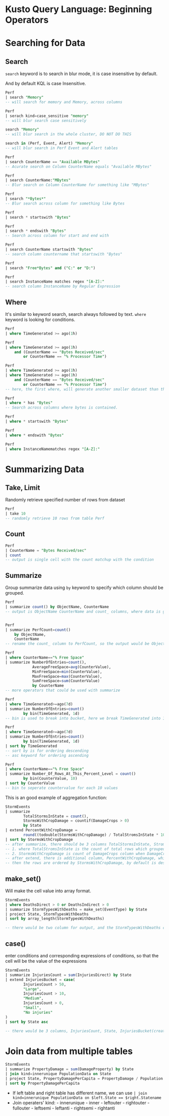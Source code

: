 <h1>Kusto Query Language: Beginning Operators</h1>

# Searching for Data
## Search

`search` keyword is to search in blur mode, it is case insensitive by default.

And by default KQL is case Insensitive.


```sql
Perf
| search "Memory"
-- will search for memory and Memory, across columns

Perf
| serach kind=case_sensitive "memory"
-- will blur search case sensitively

search "Memory"
-- will blur search in the whole cluster, DO NOT DO THIS

search in (Perf, Event, Alert) "Memory"
-- will blur search in Perf Event and Alert tables

Perf
| search CounterName == "Available MBytes"
-- Acurate search on Column CounterName equals "Available MBytes"

Perf
| search CounterName:"MBytes"
-- Blur search on Column CounterName for something like "MBytes"

Perf
| search "*Bytes*"
-- Blur search across column for something like Bytes

Perf
| search * startswith "Bytes"

Perf
| search * endswith "Bytes"
-- Search across column for start and end with

Perf
| search CounterName startswith "Bytes"
-- search column countername that startswith "Bytes"

Perf
| search "Free*Bytes" and ("C:" or "D:")

Perf
| search InstanceName matches regex "[A-Z]:"
-- search column InstanceName by Regular Expression
```

## Where

It's similar to keyword search, search always followed by text. `where` keyword is looking for conditions.

```sql
Perf
| where TimeGenerated >= ago(1h)

Perf
| where TimeGenerated >= ago(1h)
    and (CounterName == "Bytes Received/sec"
        or CounterName == "% Processor Time")

Perf
| where TimeGenerated >= ago(1h)
| where TimeGenerated >= ago(1h)
    and (CounterName == "Bytes Received/sec"
        or CounterName == "% Processor Time")
-- here, the first where, will generate another smaller dataset than the whole Perf table, so that can run faster

Perf
| where * has "Bytes"
-- Search across columns where bytes is contained.

Perf
| where * startswith "Bytes"

Perf
| where * endswith "Bytes"

Perf
| where InstanceNamematches regex "[A-Z]:"
```

# Summarizing Data
## Take, Limit

Randomly retrieve specified number of rows from dataset
```sql
Perf
| take 10
-- randomly retrieve 10 rows from table Perf
```

## Count

```sql
Perf
| CounterName = "Bytes Received/sec"
| count
-- output is single cell with the count matchup with the condition
```

## Summarize
Group summarize data using `by` keyword to specify which column should be grouped.

```sql
Perf
| summarize count() by ObjectName, CounterName
-- output is ObjectName CounterName and count_ columns, where data is grouped by ObjectName and CounterName and calculated the total row count


Perf
| summarize PerfCount=count()
    by ObjectName,
    CounterName
-- rename the count_ column to PerfCount, so the output would be ObjectName, CounterName, and PerfCount.

Perf
| where CounterName=="% Free Space"
| summarize NumberOfEntries=count(),
            AverageFreeSpace=avg(CounterValue),
            MinFreeSpace=min(CounterValue),
            MaxFreeSpace=max(CounterValue),
            SumFreeSpace=sum(CounterValue)
            by CounterName
-- more operators that could be used with summarize

Perf
| where TimeGenerated>=ago(7d)
| summarize NumberOfEntries=count()
        by bin(TimeGenerated, 1d)
-- bin is used to break into bucket, here we break TimeGenerated into 1 day of period, and everything is grouped by these 1 day periods.

Perf
| where TimeGenerated>=ago(7d)
| summarize NumberOfEntries=count()
        by bin(TimeGenerated, 1d)
| sort by TimeGenerated
-- sort by is for ordering descending
-- asc keyword for ordering ascending

Perf
| where CounterName=="% Free Space"
| summarize Number_Of_Rows_At_This_Percent_Level = count()
        by bin(CounterValue, 10)
| sort by CounterValue
-- bin to seperate countervalue for each 10 values
```

This is an good example of aggregation function:
```sql
StormEvents
| summarize 
        TotalStormsInState = count(),
        StormsWithCropDamage = countif(DamageCrops > 0)
        by State
| extend PercentWithCropDamage = 
        round((todouble(StormsWithCropDamage) / TotalStromsInState * 100), 2)
| sort by StormsWithCropDamage
-- after summarize, there should be 3 columns TotalStormsInState, StromsWithCropDamage, State
-- 1. where TotalStromsInState is the count of total rows which grouped by state, 
-- 2. StormsWithCropDamage is count of DamageCrops column when DamageCrops is greater of 0
-- after extend, there is additional column, PercentWithCropDamage, which is a percentage number.
-- then the rows are ordered by StormsWithCropDamage, by default is desending
```

## make_set()
Will make the cell value into array format.

```sql
StormEvents
| where DeathsDirect > 0 or DeathsIndirect > 0
| summarize StormTypesWithDeaths = make_set(EventType) by State
| project State, StormTypesWithDeaths
| sort by array_length(StormTypesWithDeaths)

-- there would be two column for output, and the StormTypesWithDeaths columns' cells are all array of eventtypes
```

## case()
enter conditions and corresponding expressions of conditions, so that the cell will be the value of the expressions

```sql
StormEvents
| summarize InjuriesCount = sum(InjuriesDirect) by State
| extend InjuriesBucket = case(
        InjuriesCount > 50,
        "Large",
        InjuriesCount > 10,
        "Medium",
        InjuriesCount > 0,
        "Small",
        "No injuries"
)
| sort by State asc

-- there would be 3 columns, InjuriesCount, State, InjuriesBucket(created by Extend keyword)
```

# Join data from multiple tables
```sql
StormEvents
| summarize PropertyDamage = sum(DamageProperty) by State
| join kind=innerunique PopulationData on State
| project State, PropertyDamagePerCapita = PropertyDamage / Population
| sort by PropertyDamagePerCapita
```

- If left table and right table has different name, we can use `| join kind=innerunique PopulationData on $left.State == $right.Statename`
- Join operaters' kind:
        - innerunique
        - inner
        - leftouter
        - rightouter
        - fullouter
        - leftsemi
        - leftanti
        - rightsemi
        - rightanti